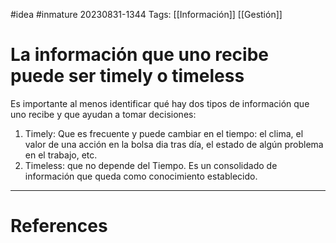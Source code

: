 #idea #inmature
20230831-1344
Tags:  [[Información]] [[Gestión]]

# La información que uno recibe puede ser timely o timeless

Es importante al menos identificar qué hay dos tipos de información que uno recibe y que ayudan a tomar decisiones:

1. Timely: Que es frecuente y puede cambiar en el tiempo: el clima, el valor de una acción en la bolsa dia tras día, el estado de algún problema en el trabajo, etc.
2. Timeless: que no depende del Tiempo. Es un consolidado de información que queda como conocimiento establecido.

---
# References
